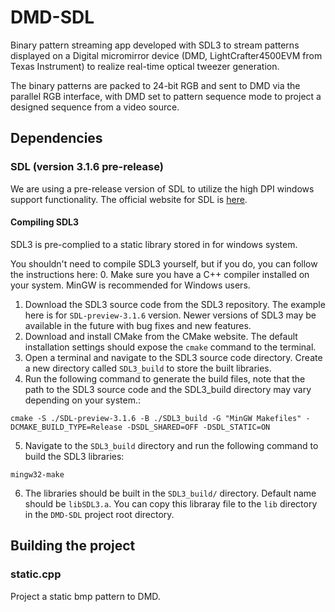 # DMD-SDL
Binary pattern streaming app developed with SDL3 to stream patterns displayed on a Digital micromirror device (DMD, LightCrafter4500EVM from Texas Instrument) to realize real-time optical tweezer generation.

The binary patterns are packed to 24-bit RGB and sent to DMD via the parallel RGB interface, with DMD set to pattern sequence mode to project a designed sequence from a video source.

## Dependencies

### SDL (version 3.1.6 pre-release)
We are using a pre-release version of SDL to utilize the high DPI windows support functionality.
The official website for SDL is [here](https://www.libsdl.org/).

#### Compiling SDL3
SDL3 is pre-complied to a static library stored in <!-- Need to fill -->
[]() for windows system.

You shouldn't need to compile SDL3 yourself, but if you do, you can follow the instructions here:
0. Make sure you have a C++ compiler installed on your system. MinGW is recommended for Windows users.
1. Download the SDL3 source code from the SDL3 repository. The example here is for `SDL-preview-3.1.6` version. Newer versions of SDL3 may be available in the future with bug fixes and new features.
2. Download and install CMake from the CMake website. The default installation settings should expose the `cmake` command to the terminal.
3. Open a terminal and navigate to the SDL3 source code directory. Create a new directory called `SDL3_build` to store the built libraries.
4. Run the following command to generate the build files, note that the path to the SDL3 source code and the SDL3_build directory may vary depending on your system.:
```
cmake -S ./SDL-preview-3.1.6 -B ./SDL3_build -G "MinGW Makefiles" -DCMAKE_BUILD_TYPE=Release -DSDL_SHARED=OFF -DSDL_STATIC=ON
```
5. Navigate to the `SDL3_build` directory and run the following command to build the SDL3 libraries:
```
mingw32-make
```
6. The libraries should be built in the `SDL3_build/` directory. Default name should be `libSDL3.a`. You can copy this libraray file to the `lib` directory in the `DMD-SDL` project root directory.

## Building the project

### static.cpp
Project a static bmp pattern to DMD. 
